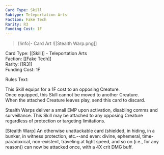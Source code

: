 ```yaml
---
Card Type: Skill
Subtype: Teleportation Arts
Faction: Fake Tech
Rarity: R3
Funding Cost: 1F
---
```

> [!info]- Card Art
> ![[Stealth Warp.png]]

Card Type: [[Skill]] - Teleportation Arts  
Faction: [[Fake Tech]]  
Rarity: [[R3]]  
Funding Cost: 1F  

Rules Text:  

This Skill equips for a 1F cost to an opposing Creature.  
Once equipped, this Skill cannot be moved to another Creature.  
When the attached Creature leaves play, send this card to discard.  

Stealth Warps deliver a small EMP upon activation, disabling comms and surveillance. This Skill may be attached to any opposing Creature regardless of protection or targeting limitations.  

[Stealth Warp] An otherwise unattackable card (shielded, in hiding, in a bunker, in witness protection, etc.--and even: divine, ephemeral, time-paradoxical, non-existent, traveling at light speed, and so on (i.e., for any reason)) can now be attacked once, 
with a 4X crit DMG buff.  